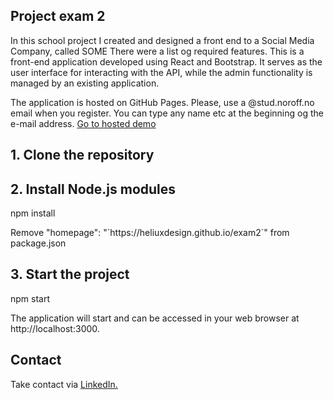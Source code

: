 ## Project exam 2
In this school project I created and designed a front end to a Social Media Company, called SOME There were a list og required features.
This  is a front-end application developed using React and Bootstrap. It serves as the user interface for interacting with the API, while the admin functionality is managed by an existing application. 
<p>The application is hosted on GitHub Pages. Please, use a @stud.noroff.no email when you register. You can type any name etc at the beginning og the e-mail address.
<a href="https://heliuxdesign.github.io/project2/" class="btn btn-primary">Go to hosted demo</a></p>
 
## 1. Clone the repository
## 2. Install Node.js modules
   npm install
   <p>Remove "homepage": "`https://heliuxdesign.github.io/exam2`" from package.json</p>
   
## 3. Start the project
   npm start
   <p>The application will start and can be accessed in your web browser at http://localhost:3000.</p>






## Contact
Take contact via <a  href="https://www.linkedin.com/in/heli-j%C3%A4rvel%C3%A4inen-714ba818b/">LinkedIn.</a>






